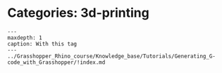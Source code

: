 # Categories: 3d-printing

```{toctree}
---
maxdepth: 1
caption: With this tag
---
../Grasshopper_Rhino_course/Knowledge_base/Tutorials/Generating_G-code_with_Grasshopper/!index.md
```
